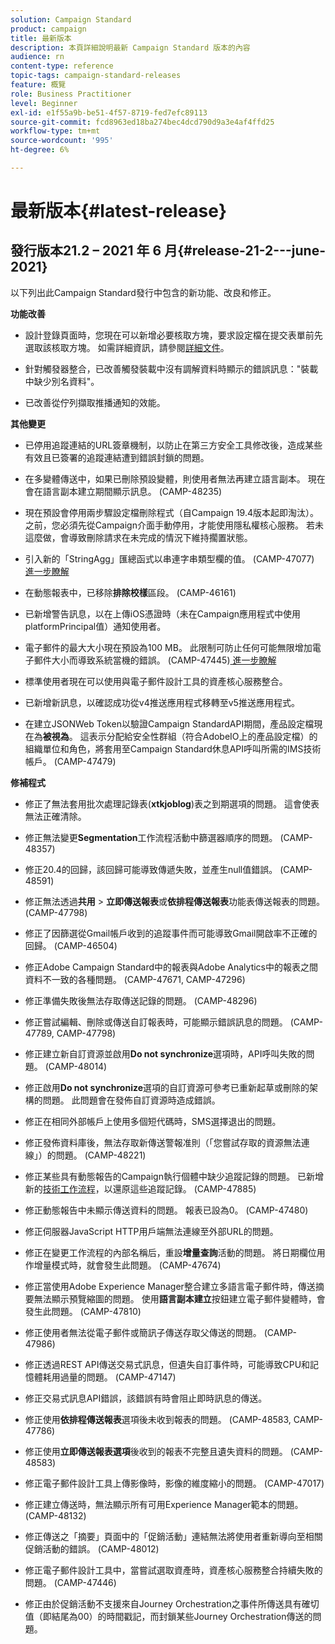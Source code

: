 ```yaml
---
solution: Campaign Standard
product: campaign
title: 最新版本
description: 本頁詳細說明最新 Campaign Standard 版本的內容
audience: rn
content-type: reference
topic-tags: campaign-standard-releases
feature: 概覽
role: Business Practitioner
level: Beginner
exl-id: e1f55a9b-be51-4f57-8719-fed7efc89113
source-git-commit: fcd8963ed18ba274bec4dcd790d9a3e4af4ffd25
workflow-type: tm+mt
source-wordcount: '995'
ht-degree: 6%

---
```


# 最新版本{#latest-release}

## 發行版本21.2 – 2021 年 6 月{#release-21-2---june-2021}

以下列出此Campaign Standard發行中包含的新功能、改良和修正。

**功能改善**

* 設計登錄頁面時，您現在可以新增必要核取方塊，要求設定檔在提交表單前先選取該核取方塊。 如需詳細資訊，請參閱[詳細文件](../../channels/using/managing-landing-page-form-data.md#agreement-checkbox)。

* 針對觸發器整合，已改善觸發裝載中沒有調解資料時顯示的錯誤訊息：&quot;裝載中缺少別名資料&quot;。

* 已改善從佇列擷取推播通知的效能。

**其他變更**

* 已停用追蹤連結的URL簽章機制，以防止在第三方安全工具修改後，造成某些有效且已簽署的追蹤連結遭到錯誤封鎖的問題。

* 在多變體傳送中，如果已刪除預設變體，則使用者無法再建立語言副本。 現在會在語言副本建立期間顯示訊息。 (CAMP-48235)

* 現在預設會停用兩步驟設定檔刪除程式（自Campaign 19.4版本起即淘汰）。 之前，您必須先從Campaign介面手動停用，才能使用隱私權核心服務。 若未這麼做，會導致刪除請求在未完成的情況下維持擱置狀態。

* 引入新的「StringAgg」匯總函式以串連字串類型欄的值。 (CAMP-47077)[ 進一步瞭解](../../automating/using/list-of-functions.md#aggregates)

* 在動態報表中，已移除&#x200B;**排除校樣**&#x200B;區段。 (CAMP-46161)

* 已新增警告訊息，以在上傳iOS憑證時（未在Campaign應用程式中使用platformPrincipal值）通知使用者。

* 電子郵件的最大大小現在預設為100 MB。 此限制可防止任何可能無限增加電子郵件大小而導致系統當機的錯誤。 (CAMP-47445)[ 進一步瞭解](../../sending/using/design-and-personalize.md#email-size)

* 標準使用者現在可以使用與電子郵件設計工具的資產核心服務整合。

* 已新增新訊息，以確認成功從v4推送應用程式移轉至v5推送應用程式。

* 在建立JSONWeb Token以驗證Campaign StandardAPI期間，產品設定檔現在為&#x200B;**被視為**。 這表示分配給安全性群組（符合AdobeIO上的產品設定檔）的組織單位和角色，將套用至Campaign Standard休息API呼叫所需的IMS技術帳戶。 (CAMP-47479)

**修補程式**

* 修正了無法套用批次處理記錄表(**xtkjoblog**)表之到期選項的問題。 這會使表無法正確清除。

* 修正無法變更&#x200B;**Segmentation**&#x200B;工作流程活動中篩選器順序的問題。 (CAMP-48357)

* 修正20.4的回歸，該回歸可能導致傳遞失敗，並產生null值錯誤。 (CAMP-48591)

* 修正無法透過&#x200B;**共用** > **立即傳送報表**&#x200B;或&#x200B;**依排程傳送報表**&#x200B;功能表傳送報表的問題。 (CAMP-47798)

* 修正了因篩選從Gmail帳戶收到的追蹤事件而可能導致Gmail開啟率不正確的回歸。 (CAMP-46504)

* 修正Adobe Campaign Standard中的報表與Adobe Analytics中的報表之間資料不一致的各種問題。 (CAMP-47671, CAMP-47296)

* 修正準備失敗後無法存取傳送記錄的問題。 (CAMP-48296)

* 修正嘗試編輯、刪除或傳送自訂報表時，可能顯示錯誤訊息的問題。 (CAMP-47789, CAMP-47798)

* 修正建立新自訂資源並啟用&#x200B;**Do not synchronize**&#x200B;選項時，API呼叫失敗的問題。 (CAMP-48014)

* 修正啟用&#x200B;**Do not synchronize**&#x200B;選項的自訂資源可參考已重新起草或刪除的架構的問題。 此問題會在發佈自訂資源時造成錯誤。

* 修正在相同外部帳戶上使用多個短代碼時，SMS選擇退出的問題。

* 修正發佈資料庫後，無法存取新傳送警報准則（「您嘗試存取的資源無法連線」）的問題。 (CAMP-48221)

* 修正某些具有動態報告的Campaign執行個體中缺少追蹤記錄的問題。 已新增新的[技術工作流程](../../administration/using/technical-workflows.md)，以還原這些追蹤記錄。 (CAMP-47885)

* 修正動態報告中未顯示傳送資料的問題。 報表已設為0。 (CAMP-47480)

* 修正伺服器JavaScript HTTP用戶端無法連線至外部URL的問題。

* 修正在變更工作流程的內部名稱后，重設&#x200B;**增量查詢**&#x200B;活動的問題。 將日期欄位用作增量模式時，就會發生此問題。 (CAMP-47674)

* 修正當使用Adobe Experience Manager整合建立多語言電子郵件時，傳送摘要無法顯示預覽縮圖的問題。 使用&#x200B;**語言副本建立**&#x200B;按鈕建立電子郵件變體時，會發生此問題。 (CAMP-47810)

* 修正使用者無法從電子郵件或簡訊子傳送存取父傳送的問題。 (CAMP-47986)

* 修正透過REST API傳送交易式訊息，但遺失自訂事件時，可能導致CPU和記憶體耗用過量的問題。 (CAMP-47147)

* 修正交易式訊息API錯誤，該錯誤有時會阻止即時訊息的傳送。

* 修正使用&#x200B;**依排程傳送報表**&#x200B;選項後未收到報表的問題。 (CAMP-48583, CAMP-47786)

* 修正使用&#x200B;**立即傳送報表選項**&#x200B;後收到的報表不完整且遺失資料的問題。 (CAMP-48583)

* 修正電子郵件設計工具上傳影像時，影像的維度縮小的問題。 (CAMP-47017)

* 修正建立傳送時，無法顯示所有可用Experience Manager範本的問題。 (CAMP-48132)

* 修正傳送之「摘要」頁面中的「促銷活動」連結無法將使用者重新導向至相關促銷活動的錯誤。 (CAMP-48012)

* 修正電子郵件設計工具中，當嘗試選取資產時，資產核心服務整合持續失敗的問題。 (CAMP-47446)

* 修正由於促銷活動不支援來自Journey Orchestration之事件所傳送具有確切值（即結尾為00）的時間戳記，而封鎖某些Journey Orchestration傳送的問題。
